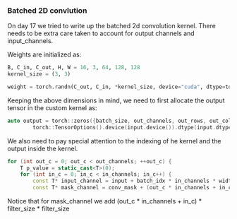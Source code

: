 ### Batched 2D convlution
On day 17 we tried to write up the batched 2d convolution kernel. There needs to be extra care taken to account for output channels and input_channels.

Weights are initialized as:

```python
B, C_in, C_out, H, W = 16, 3, 64, 128, 128
kernel_size = (3, 3)

weight = torch.randn(C_out, C_in, *kernel_size, device="cuda", dtype=torch.float32)
```

Keeping the above dimensions in mind, we need to first allocate the output tensor in the custom kernel as:
```cpp
auto output = torch::zeros({batch_size, out_channels, out_rows, out_cols}, 
        torch::TensorOptions().device(input.device()).dtype(input.dtype()));
```

We also need to pay special attention to the indexing of he kernel and the output inside the kernel.

```cpp
for (int out_c = 0; out_c < out_channels; ++out_c) {
    T p_value = static_cast<T>(0);
    for (int in_c = 0; in_c < in_channels; in_c++) {
        const T* input_channel = input + batch_idx * in_channels * width * height + in_c * width * height;
        const T* mask_channel = conv_mask + (out_c * in_channels + in_c) * filter_size * filter_size;
```

Notice that for mask_channel we add (out_c * in_channels + in_c) * filter_size * filter_size
